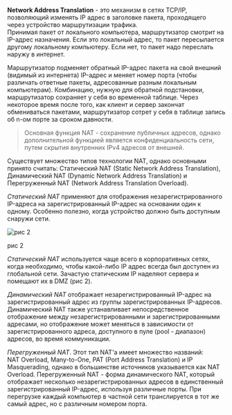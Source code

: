 **Network Address Translation** - это механизм в сетях TCP/IP, позволяющий изменять IP адрес в заголовке пакета, проходящего через устройство маршрутизации трафика.  
Принимая пакет от локального компьютера, маршрутизатор смотрит на IP-адрес назначения. Если это локальный адрес, то пакет пересылается другому локальному компьютеру. Если нет, то пакет надо переслать наружу в интернет.

Маршрутизатор подменяет обратный IP-адрес пакета на свой внешний (видимый из интернета) IP-адрес и меняет номер порта (чтобы различать ответные пакеты, адресованные разным локальным компьютерам). Комбинацию, нужную для обратной подстановки, маршрутизатор сохраняет у себя во временной таблице. Через некоторое время после того, как клиент и сервер закончат обмениваться пакетами, маршрутизатор сотрет у себя в таблице запись об n-ом порте за сроком давности.  
  
> Основная функция NAT - сохранение публичных адресов, однако дополнительной функцией является конфиденциальность сети, путем скрытия внутренних IPv4 адресов от внешней.  
  
Существует множество типов технологии NAT, однако основными  принято считать: Статический NAT (Static Network Address Translation), Динамический NAT (Dynamic Network Address Translation) и Перегруженный NAT (Network Address Translation Overload).

*Статический NAT* применяют для отображения незарегистрированного IP-адреса на зарегистрированный IP-адрес на основании один к одному. Особенно полезно, когда устройство должно быть доступным снаружи сети.

![рис 2](https://habrastorage.org/r/w1560/getpro/habr/upload_files/0f9/5e5/a12/0f95e5a12769687d0584a1b7fb874f0a.png "рис 2")

рис 2

  
*Статический NAT* используется чаще всего в корпоративных сетях, когда необходимо, чтобы какой-либо IP адрес всегда был доступен из глобальной сети. Зачастую статическим IP наделяют сервера и помещают их в DМZ (рис 2).

*Динамический NAT* отображает незарегистрированный IP-адрес на зарегистрированный адрес из группы зарегистрированных IP-адресов. Динамический NAT также устанавливает непосредственное отображение между незарегистрированными и зарегистрированными адресами, но отображение может меняться в зависимости от зарегистрированного адреса, доступного в пуле (pool - диапазон) адресов, во время коммуникации.

*Перегруженный NAT*. Этот тип NAT'a имеет множество названий:  
NAT Overload, Many-to-One, PAT (Port Address Translation) и IP Masquerading, однако в большинстве источников указывается как NAT Overload. Перегруженный NAT - форма динамического NAT, который отображает несколько незарегистрированных адресов в единственный зарегистрированный IP-адрес, используя различные порты. При перегрузке каждый компьютер в частной сети транслируется в тот же самый адрес, но с различным номером порта.